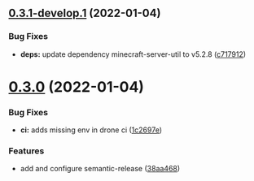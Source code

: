 ## [0.3.1-develop.1](https://github.com/insuusvenerati/minecraft-status-page/compare/0.3.0...0.3.1-develop.1) (2022-01-04)


### Bug Fixes

* **deps:** update dependency minecraft-server-util to v5.2.8 ([c717912](https://github.com/insuusvenerati/minecraft-status-page/commit/c7179124e663d3de8a047163f6e2d647e9272e36))

# [0.3.0](https://github.com/insuusvenerati/minecraft-status-page/compare/0.2.0...0.3.0) (2022-01-04)


### Bug Fixes

* **ci:** adds missing env in drone ci ([1c2697e](https://github.com/insuusvenerati/minecraft-status-page/commit/1c2697eb948e08518c322df21bce0fbff1c8e960))


### Features

* add and configure semantic-release ([38aa468](https://github.com/insuusvenerati/minecraft-status-page/commit/38aa4689b020d3dda4ad473e56b12b5dbf85df9e))
